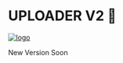 # UPLOADER V2 🚀

[![logo](https://c.tenor.com/5EAVZH4CNRgAAAAM/blackpink-lisa.gif)](https://telegram.dog/UploadLinkToFileBot)


New Version Soon 
